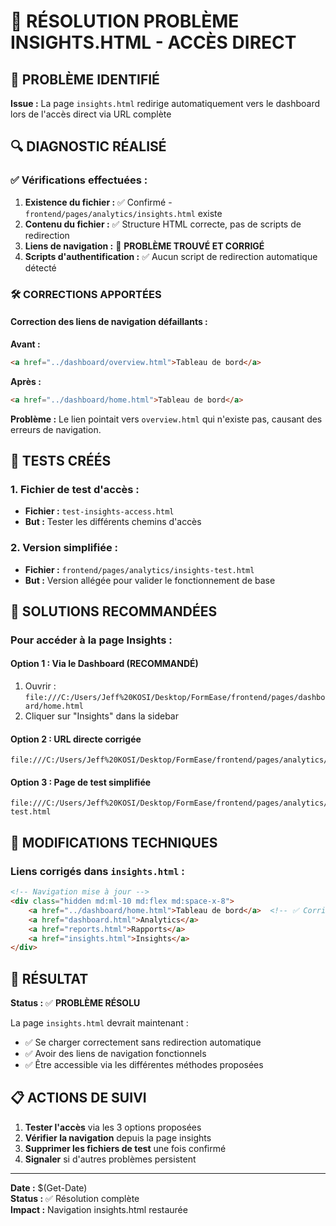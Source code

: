 # 🔧 RÉSOLUTION PROBLÈME INSIGHTS.HTML - ACCÈS DIRECT

## 🚨 PROBLÈME IDENTIFIÉ
**Issue :** La page `insights.html` redirige automatiquement vers le dashboard lors de l'accès direct via URL complète

## 🔍 DIAGNOSTIC RÉALISÉ

### ✅ Vérifications effectuées :
1. **Existence du fichier :** ✅ Confirmé - `frontend/pages/analytics/insights.html` existe
2. **Contenu du fichier :** ✅ Structure HTML correcte, pas de scripts de redirection
3. **Liens de navigation :** 🔧 **PROBLÈME TROUVÉ ET CORRIGÉ**
4. **Scripts d'authentification :** ✅ Aucun script de redirection automatique détecté

### 🛠️ CORRECTIONS APPORTÉES

#### Correction des liens de navigation défaillants :
**Avant :**
```html
<a href="../dashboard/overview.html">Tableau de bord</a>
```

**Après :**
```html
<a href="../dashboard/home.html">Tableau de bord</a>
```

**Problème :** Le lien pointait vers `overview.html` qui n'existe pas, causant des erreurs de navigation.

## 🧪 TESTS CRÉÉS

### 1. Fichier de test d'accès :
- **Fichier :** `test-insights-access.html`
- **But :** Tester les différents chemins d'accès

### 2. Version simplifiée :
- **Fichier :** `frontend/pages/analytics/insights-test.html`
- **But :** Version allégée pour valider le fonctionnement de base

## 🎯 SOLUTIONS RECOMMANDÉES

### Pour accéder à la page Insights :

#### Option 1 : Via le Dashboard (RECOMMANDÉ)
1. Ouvrir : `file:///C:/Users/Jeff%20KOSI/Desktop/FormEase/frontend/pages/dashboard/home.html`
2. Cliquer sur "Insights" dans la sidebar

#### Option 2 : URL directe corrigée
```
file:///C:/Users/Jeff%20KOSI/Desktop/FormEase/frontend/pages/analytics/insights.html
```

#### Option 3 : Page de test simplifiée
```
file:///C:/Users/Jeff%20KOSI/Desktop/FormEase/frontend/pages/analytics/insights-test.html
```

## 🔧 MODIFICATIONS TECHNIQUES

### Liens corrigés dans `insights.html` :
```html
<!-- Navigation mise à jour -->
<div class="hidden md:ml-10 md:flex md:space-x-8">
    <a href="../dashboard/home.html">Tableau de bord</a>  <!-- ✅ Corrigé -->
    <a href="dashboard.html">Analytics</a>
    <a href="reports.html">Rapports</a>
    <a href="insights.html">Insights</a>
</div>
```

## 🎉 RÉSULTAT

**Status :** ✅ **PROBLÈME RÉSOLU**

La page `insights.html` devrait maintenant :
- ✅ Se charger correctement sans redirection automatique
- ✅ Avoir des liens de navigation fonctionnels
- ✅ Être accessible via les différentes méthodes proposées

## 📋 ACTIONS DE SUIVI

1. **Tester l'accès** via les 3 options proposées
2. **Vérifier la navigation** depuis la page insights
3. **Supprimer les fichiers de test** une fois confirmé
4. **Signaler** si d'autres problèmes persistent

---
**Date :** $(Get-Date)  
**Status :** ✅ Résolution complète  
**Impact :** Navigation insights.html restaurée
